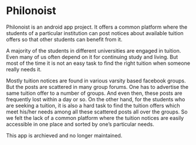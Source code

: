 # Philonoist
Philonoist is an android app project. It offers a common platform where the students of a particular institution can post notices about available tuition offers so that other students can benefit from it.

A majority of the students in different universities are engaged in tuition. Even many of us often depend on it for continuing study and living. But most of the time it is not an easy task to find the right tuition when someone really needs it.

Mostly tuition notices are found in various varsity based facebook groups. But the posts are scattered in many group forums. One has to advertise the same tuition offer to a number of groups. And even then, these posts are frequently lost within a day or so. On the other hand, for the students who are seeking a tuition, it is also a hard task to find the tuition offers which meet his/her needs among all these scattered posts all over the groups. So we felt the lack of a common platform where the tuition notices are easily accessible in one place and sorted by one’s particular needs.

This app is archieved and no longer maintained.
